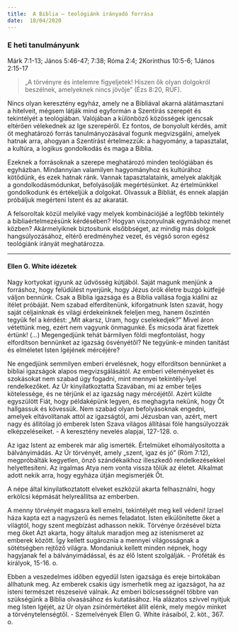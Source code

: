 ```yaml
---
title:  A Biblia – teológiánk irányadó forrása
date:  18/04/2020
---
```


### E heti tanulmányunk
Márk 7:1-13; János 5:46-47; 7:38; Róma 2:4; 2Korinthus 10:5-6; 1János 2:15-17

> <p></p>
> „A törvényre és intelemre figyeljetek! Hiszen ők olyan dolgokról beszélnek, amelyeknek nincs jövője” (Ézs 8:20, RÚF).

Nincs olyan keresztény egyház, amely ne a Bibliával akarná alátámasztani a hitelveit, mégsem látják mind egyformán a Szentírás szerepét és tekintélyét a teológiában. Valójában a különböző közösségek igencsak eltérően vélekednek az Ige szerepéről. Ez fontos, de bonyolult kérdés, amit öt meghatározó forrás tanulmányozásával fogunk megvizsgálni, amelyek hatnak arra, ahogyan a Szentírást értelmezzük: a hagyomány, a tapasztalat, a kultúra, a logikus gondolkodás és maga a Biblia.

Ezeknek a forrásoknak a szerepe meghatározó minden teológiában és egyházban. Mindannyian valamilyen hagyományhoz és kultúrához kötődünk, és ezek hatnak ránk. Vannak tapasztalataink, amelyek alakítják a gondolkodásmódunkat, befolyásolják megértésünket. Az értelmünkkel gondolkodunk és értékeljük a dolgokat. Olvassuk a Bibliát, és ennek alapján próbáljuk megérteni Istent és az akaratát.

A felsoroltak közül melyiké vagy melyek kombinációjáé a legfőbb tekintély a bibliaértelmezésünk kérdésében? Hogyan viszonyulnak egymáshoz menet közben? Akármelyiknek biztosítunk elsőbbséget, az mindig más dolgok hangsúlyozásához, eltérő eredményhez vezet, és végső soron egész teológiánk irányát meghatározza.

---

#### Ellen G. White idézetek

Nagy kortyokat igyunk az üdvösség kútjából. Saját magunk menjünk a forráshoz, hogy felüdülést nyerjünk, hogy Jézus örök életre buzgó kútfejjé váljon bennünk. Csak a Biblia igazsága és a Biblia vallása fogja kiállni az ítélet próbáját. Nem szabad elferdítenünk, kiforgatnunk Isten szavát, hogy saját céljainknak és világi érdekeinknek feleljen meg, hanem őszintén tegyük fel a kérdést: „Mit akarsz, Uram, hogy cselekedjek?” Mivel áron vétettünk meg, ezért nem vagyunk önmagunké. És micsoda árat fizettek értünk! (...) Megengedjünk tehát bármilyen földi megfontolást, hogy elfordítson bennünket az igazság ösvényétől? Ne tegyünk-e minden tanítást és elméletet Isten Igéjének mércéjére?

Ne engedjünk semmilyen emberi érvelésnek, hogy elfordítson bennünket a bibliai igazságok alapos megvizsgálásától. Az emberi véleményeket és szokásokat nem szabad úgy fogadni, mint mennyei tekintély-lyel rendelkezőket. Az Úr kinyilatkoztatta Szavában, mi az ember teljes kötelessége, és ne térjünk el az igazság nagy mércéjétől. Azért küldte egyszülött Fiát, hogy példaképünk legyen, és meghagyta nekünk, hogy Őt hallgassuk és kövessük. Nem szabad olyan befolyásoknak engedni, amelyek eltávolítanak attól az igazságtól, ami Jézusban van, azért, mert nagy és állítólag jó emberek Isten Szava világos állításai fölé hangsúlyozzák elképzeléseiket. - A keresztény nevelés alapjai, 127-128. o.

Az igaz Istent az emberek már alig ismerték. Értelmüket elhomályosította a bálványimádás. Az Úr törvényét, amely „szent, igaz és jó” (Róm 7:12), megpróbálták kegyetlen, önző szándékaikhoz illeszkedő rendelkezésekkel helyettesíteni. Az irgalmas Atya nem vonta vissza tőlük az életet. Alkalmat adott nekik arra, hogy egyháza útján megismerjék Őt.

A népe által kinyilatkoztatott elveket eszközül akarta felhasználni, hogy erkölcsi képmását helyreállítsa az emberben.

A menny törvényét magasra kell emelni, tekintélyét meg kell védeni! Izrael háza kapta ezt a nagyszerű és nemes feladatot. Isten elkülönítette őket a világtól, hogy szent megbízást adhasson nekik. Törvénye őrzésével bízta meg őket Azt akarta, hogy általuk maradjon meg az istenismeret az emberek között. Így kellett sugároznia a mennyei világosságnak a sötétségben rejtőző világra. Mondaniuk kellett minden népnek, hogy hagyjanak fel a bálványimádással, és az élő Istent szolgálják. - Próféták és királyok, 15-16. o.

Ebben a veszedelmes időben egyedül Isten igazsága és ereje birtokában állhatunk meg. Az emberek csakis úgy ismerhetik meg az igazságot, ha az isteni természet részeseivé válnak. Az emberi bölcsességnél többre van szükségünk a Biblia olvasásához és kutatásához. Ha alázatos szívvel nyitjuk meg Isten Igéjét, az Úr olyan zsinórmértéket állít elénk, mely megóv minket a törvénytelenségtől. - Szemelvények Ellen G. White írásaiból, 2. köt., 367. o.

